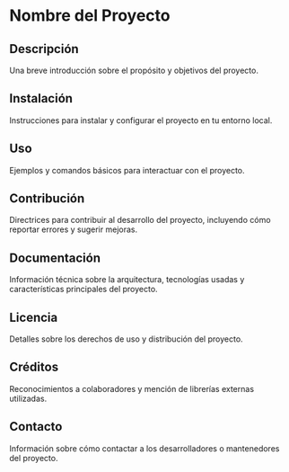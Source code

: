 # Nombre del Proyecto

## Descripción
Una breve introducción sobre el propósito y objetivos del proyecto.

## Instalación
Instrucciones para instalar y configurar el proyecto en tu entorno local.

## Uso
Ejemplos y comandos básicos para interactuar con el proyecto.

## Contribución
Directrices para contribuir al desarrollo del proyecto, incluyendo cómo reportar errores y sugerir mejoras.

## Documentación
Información técnica sobre la arquitectura, tecnologías usadas y características principales del proyecto.

## Licencia
Detalles sobre los derechos de uso y distribución del proyecto.

## Créditos
Reconocimientos a colaboradores y mención de librerías externas utilizadas.

## Contacto
Información sobre cómo contactar a los desarrolladores o mantenedores del proyecto.
